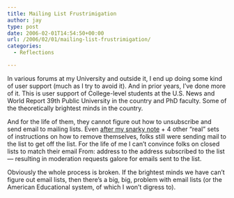 ```yaml
---
title: Mailing List Frustrimigation
author: jay
type: post
date: 2006-02-01T14:54:50+00:00
url: /2006/02/01/mailing-list-frustrimigation/
categories:
  - Reflections

---
```

In various forums at my University and outside it, I end up doing some kind of user support (much as I try to avoid it). And in prior years, I’ve done more of it. This is user support of College-level students at the U.S. News and World Report 39th Public University in the country and PhD faculty. Some of the theoretically brightest minds in the country.

And for the life of them, they cannot figure out how to unsubscribe and send email to mailing lists. Even [after my snarky note][1] + 4 other “real” sets of instructions on how to remove themselves, folks still were sending mail to the list to get off the list. For the life of me I can’t convince folks on closed lists to match their email From: address to the address subscribed to the list — resulting in moderation requests galore for emails sent to the list.

Obviously the whole process is broken. If the brightest minds we have can’t figure out email lists, then there’s a big, big, problem with email lists (or the American Educational system, of which I won’t digress to).

 [1]: https://rambleon.org/2006/01/26/how-to-unsubscribe-from-ncsu-lists/